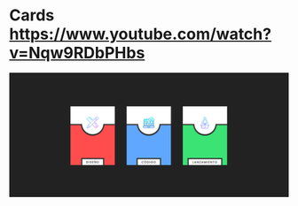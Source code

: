 # Cards https://www.youtube.com/watch?v=Nqw9RDbPHbs
<p align="center">
  <img src="preview.png" alt="preview del proyecto" width="600">
</p>